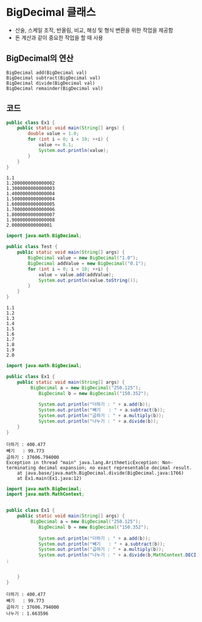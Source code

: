 BigDecimal 클래스
===
*  산술, 스케일 조작, 반올림, 비교, 해싱 및 형식 변환을 위한 작업을 제공함
*  돈 계산과 같이 중요한 작업을 할 때 사용


BigDecimal의 연산
---
<code>BigDecimal add(BigDecimal val)</code>  
<code>BigDecimal subtract(BigDecimal val)</code>  
<code>BigDecimal divide(BigDecimal val)</code>  
<code>BigDecimal remainder(BigDecimal val)</code>  

코드
---
```java
public class Ex1 {
	public static void main(String[] args) {
		double value = 1.0;
		for (int i = 0; i < 10; ++i) {
			value += 0.1;
			System.out.println(value);
		}
	}
}
```

```
1.1
1.2000000000000002
1.3000000000000003
1.4000000000000004
1.5000000000000004
1.6000000000000005
1.7000000000000006
1.8000000000000007
1.9000000000000008
2.000000000000001
```


```java
import java.math.BigDecimal;

public class Test {
    public static void main(String[] args) {
        BigDecimal value = new BigDecimal("1.0");
        BigDecimal addValue = new BigDecimal("0.1");
        for (int i = 0; i < 10; ++i) {
            value = value.add(addValue);
            System.out.println(value.toString());
        }
    }
}
```
```
1.1
1.2
1.3
1.4
1.5
1.6
1.7
1.8
1.9
2.0
```

```java
import java.math.BigDecimal;

public class Ex1 {
	public static void main(String[] args) {
		 BigDecimal a = new BigDecimal("250.125");
	        BigDecimal b = new BigDecimal("150.352");
	        
	        System.out.println("더하기 : " + a.add(b));
	        System.out.println("빼기   : " + a.subtract(b));
	        System.out.println("곱하기 : " + a.multiply(b));
	        System.out.println("나누기 : " + a.divide(b));
	}
}
```
```
더하기 : 400.477
빼기   : 99.773
곱하기 : 37606.794000
Exception in thread "main" java.lang.ArithmeticException: Non-terminating decimal expansion; no exact representable decimal result.
	at java.base/java.math.BigDecimal.divide(BigDecimal.java:1766)
	at Ex1.main(Ex1.java:12)
```

```java
import java.math.BigDecimal;
import java.math.MathContext;


public class Ex1 {
	public static void main(String[] args) {
		 BigDecimal a = new BigDecimal("250.125");
	        BigDecimal b = new BigDecimal("150.352");
	        
	        System.out.println("더하기 : " + a.add(b));
	        System.out.println("빼기   : " + a.subtract(b));
	        System.out.println("곱하기 : " + a.multiply(b));
	        System.out.println("나누기 : " + a.divide(b,MathContext.DECIMAL32))
;


	}
}
```
```
더하기 : 400.477
빼기   : 99.773
곱하기 : 37606.794000
나누기 : 1.663596

```
